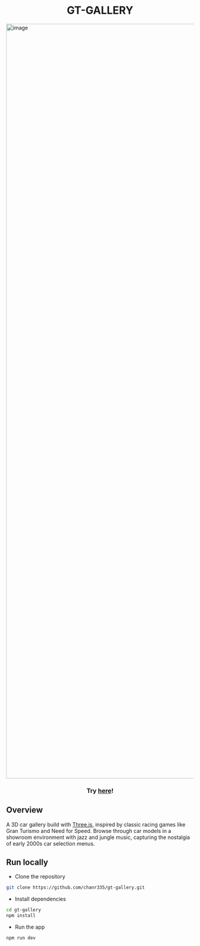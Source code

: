 <h1 align="center">GT-GALLERY</h1>

<img width="2019" alt="image" src="https://github.com/user-attachments/assets/dec0ef4f-bed4-4b63-9458-d9979e098035">

<h3 align="center">Try <a href="https://chanr335.github.io/gt-gallery/">here</a>!</h3>

## Overview

A 3D car gallery build with [Three.js](https://threejs.org/), inspired by classic racing games like Gran Turismo and Need for Speed. Browse through car models in a showroom environment with jazz and jungle music, capturing the nostalgia of early 2000s car selection menus.

## Run locally

- Clone the repository

```bash
git clone https://github.com/chanr335/gt-gallery.git
```

- Install dependencies

```bash
cd gt-gallery
npm install
```

- Run the app

```bash
npm run dev
```
